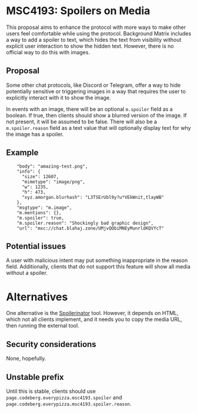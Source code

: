# MSC4193: Spoilers on Media
This proposal aims to enhance the protocol with more ways to make other users feel comfortable while using the protocol.
Background
Matrix includes a way to add a spoiler to text, which hides the text from visibility without explicit user interaction to show the hidden text. However, there is no official way to do this with images.
## Proposal
Some other chat protocols, like Discord or Telegram, offer a way to hide potentially sensitive or triggering images in a way that requires the user to explicitly interact with it to show the image.

In events with an image, there will be an optional `m.spoiler` field as a boolean. If true, then clients should show a blurred version of the image. If not present, it will be assumed to be false. There will also be a `m.spoiler.reason` field as a text value that will optionally display text for why the image has a spoiler.
## Example
```
    "body": "amazing-test.png",
    "info": {
      "size": 12607,
      "mimetype": "image/png",
      "w": 1235,
      "h": 473,
      "xyz.amorgan.blurhash": "L3TSErUbl9y?u*VEkWnit,tlayWB"
    },
    "msgtype": "m.image",
    "m.mentions": {},
    "m.spoiler": true,
    "m.spoiler.reason": "Shockingly bad graphic design",
    "url": "mxc://chat.blahaj.zone/UMjvQObiMNEyMunrldKQVYcT"
```
## Potential issues
A user with malicious intent may put something inappropriate in the reason field. Additionally, clients that do not support this feature will show all media without a spoiler.
# Alternatives
One alternative is the [Spoilerinator](https://codeberg.org/cf/spoilerinator) tool. However, it depends on HTML, which not all clients implement, and it needs you to copy the media URL, then running the external tool.
## Security considerations
None, hopefully.
## Unstable prefix
Until this is stable, clients should use `page.codeberg.everypizza.msc4193.spoiler` and `page.codeberg.everypizza.msc4193.spoiler.reason`.
